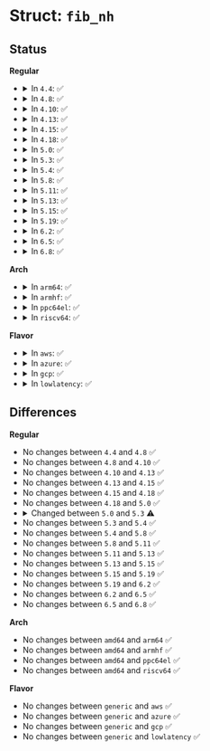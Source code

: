 # Struct: <code>fib_nh</code>

## Status
<b>Regular</b>
<ul>
<li>
<details>
<summary>In <code>4.4</code>: ✅</summary>

```c
struct fib_nh {
    struct net_device *nh_dev;
    struct hlist_node nh_hash;
    struct fib_info *nh_parent;
    unsigned int nh_flags;
    unsigned char nh_scope;
    int nh_weight;
    atomic_t nh_upper_bound;
    __u32 nh_tclassid;
    int nh_oif;
    __be32 nh_gw;
    __be32 nh_saddr;
    int nh_saddr_genid;
    struct rtable **nh_pcpu_rth_output;
    struct rtable *nh_rth_input;
    struct fnhe_hash_bucket *nh_exceptions;
    struct lwtunnel_state *nh_lwtstate;
};
```
</details>
</li>
<li>
<details>
<summary>In <code>4.8</code>: ✅</summary>

```c
struct fib_nh {
    struct net_device *nh_dev;
    struct hlist_node nh_hash;
    struct fib_info *nh_parent;
    unsigned int nh_flags;
    unsigned char nh_scope;
    int nh_weight;
    atomic_t nh_upper_bound;
    __u32 nh_tclassid;
    int nh_oif;
    __be32 nh_gw;
    __be32 nh_saddr;
    int nh_saddr_genid;
    struct rtable **nh_pcpu_rth_output;
    struct rtable *nh_rth_input;
    struct fnhe_hash_bucket *nh_exceptions;
    struct lwtunnel_state *nh_lwtstate;
};
```
</details>
</li>
<li>
<details>
<summary>In <code>4.10</code>: ✅</summary>

```c
struct fib_nh {
    struct net_device *nh_dev;
    struct hlist_node nh_hash;
    struct fib_info *nh_parent;
    unsigned int nh_flags;
    unsigned char nh_scope;
    int nh_weight;
    atomic_t nh_upper_bound;
    __u32 nh_tclassid;
    int nh_oif;
    __be32 nh_gw;
    __be32 nh_saddr;
    int nh_saddr_genid;
    struct rtable **nh_pcpu_rth_output;
    struct rtable *nh_rth_input;
    struct fnhe_hash_bucket *nh_exceptions;
    struct lwtunnel_state *nh_lwtstate;
};
```
</details>
</li>
<li>
<details>
<summary>In <code>4.13</code>: ✅</summary>

```c
struct fib_nh {
    struct net_device *nh_dev;
    struct hlist_node nh_hash;
    struct fib_info *nh_parent;
    unsigned int nh_flags;
    unsigned char nh_scope;
    int nh_weight;
    atomic_t nh_upper_bound;
    __u32 nh_tclassid;
    int nh_oif;
    __be32 nh_gw;
    __be32 nh_saddr;
    int nh_saddr_genid;
    struct rtable **nh_pcpu_rth_output;
    struct rtable *nh_rth_input;
    struct fnhe_hash_bucket *nh_exceptions;
    struct lwtunnel_state *nh_lwtstate;
};
```
</details>
</li>
<li>
<details>
<summary>In <code>4.15</code>: ✅</summary>

```c
struct fib_nh {
    struct net_device *nh_dev;
    struct hlist_node nh_hash;
    struct fib_info *nh_parent;
    unsigned int nh_flags;
    unsigned char nh_scope;
    int nh_weight;
    atomic_t nh_upper_bound;
    __u32 nh_tclassid;
    int nh_oif;
    __be32 nh_gw;
    __be32 nh_saddr;
    int nh_saddr_genid;
    struct rtable **nh_pcpu_rth_output;
    struct rtable *nh_rth_input;
    struct fnhe_hash_bucket *nh_exceptions;
    struct lwtunnel_state *nh_lwtstate;
};
```
</details>
</li>
<li>
<details>
<summary>In <code>4.18</code>: ✅</summary>

```c
struct fib_nh {
    struct net_device *nh_dev;
    struct hlist_node nh_hash;
    struct fib_info *nh_parent;
    unsigned int nh_flags;
    unsigned char nh_scope;
    int nh_weight;
    atomic_t nh_upper_bound;
    __u32 nh_tclassid;
    int nh_oif;
    __be32 nh_gw;
    __be32 nh_saddr;
    int nh_saddr_genid;
    struct rtable **nh_pcpu_rth_output;
    struct rtable *nh_rth_input;
    struct fnhe_hash_bucket *nh_exceptions;
    struct lwtunnel_state *nh_lwtstate;
};
```
</details>
</li>
<li>
<details>
<summary>In <code>5.0</code>: ✅</summary>

```c
struct fib_nh {
    struct net_device *nh_dev;
    struct hlist_node nh_hash;
    struct fib_info *nh_parent;
    unsigned int nh_flags;
    unsigned char nh_scope;
    int nh_weight;
    atomic_t nh_upper_bound;
    __u32 nh_tclassid;
    int nh_oif;
    __be32 nh_gw;
    __be32 nh_saddr;
    int nh_saddr_genid;
    struct rtable **nh_pcpu_rth_output;
    struct rtable *nh_rth_input;
    struct fnhe_hash_bucket *nh_exceptions;
    struct lwtunnel_state *nh_lwtstate;
};
```
</details>
</li>
<li>
<details>
<summary>In <code>5.3</code>: ✅</summary>

```c
struct fib_nh {
    struct fib_nh_common nh_common;
    struct hlist_node nh_hash;
    struct fib_info *nh_parent;
    __u32 nh_tclassid;
    __be32 nh_saddr;
    int nh_saddr_genid;
};
```
</details>
</li>
<li>
<details>
<summary>In <code>5.4</code>: ✅</summary>

```c
struct fib_nh {
    struct fib_nh_common nh_common;
    struct hlist_node nh_hash;
    struct fib_info *nh_parent;
    __u32 nh_tclassid;
    __be32 nh_saddr;
    int nh_saddr_genid;
};
```
</details>
</li>
<li>
<details>
<summary>In <code>5.8</code>: ✅</summary>

```c
struct fib_nh {
    struct fib_nh_common nh_common;
    struct hlist_node nh_hash;
    struct fib_info *nh_parent;
    __u32 nh_tclassid;
    __be32 nh_saddr;
    int nh_saddr_genid;
};
```
</details>
</li>
<li>
<details>
<summary>In <code>5.11</code>: ✅</summary>

```c
struct fib_nh {
    struct fib_nh_common nh_common;
    struct hlist_node nh_hash;
    struct fib_info *nh_parent;
    __u32 nh_tclassid;
    __be32 nh_saddr;
    int nh_saddr_genid;
};
```
</details>
</li>
<li>
<details>
<summary>In <code>5.13</code>: ✅</summary>

```c
struct fib_nh {
    struct fib_nh_common nh_common;
    struct hlist_node nh_hash;
    struct fib_info *nh_parent;
    __u32 nh_tclassid;
    __be32 nh_saddr;
    int nh_saddr_genid;
};
```
</details>
</li>
<li>
<details>
<summary>In <code>5.15</code>: ✅</summary>

```c
struct fib_nh {
    struct fib_nh_common nh_common;
    struct hlist_node nh_hash;
    struct fib_info *nh_parent;
    __u32 nh_tclassid;
    __be32 nh_saddr;
    int nh_saddr_genid;
};
```
</details>
</li>
<li>
<details>
<summary>In <code>5.19</code>: ✅</summary>

```c
struct fib_nh {
    struct fib_nh_common nh_common;
    struct hlist_node nh_hash;
    struct fib_info *nh_parent;
    __u32 nh_tclassid;
    __be32 nh_saddr;
    int nh_saddr_genid;
};
```
</details>
</li>
<li>
<details>
<summary>In <code>6.2</code>: ✅</summary>

```c
struct fib_nh {
    struct fib_nh_common nh_common;
    struct hlist_node nh_hash;
    struct fib_info *nh_parent;
    __u32 nh_tclassid;
    __be32 nh_saddr;
    int nh_saddr_genid;
};
```
</details>
</li>
<li>
<details>
<summary>In <code>6.5</code>: ✅</summary>

```c
struct fib_nh {
    struct fib_nh_common nh_common;
    struct hlist_node nh_hash;
    struct fib_info *nh_parent;
    __u32 nh_tclassid;
    __be32 nh_saddr;
    int nh_saddr_genid;
};
```
</details>
</li>
<li>
<details>
<summary>In <code>6.8</code>: ✅</summary>

```c
struct fib_nh {
    struct fib_nh_common nh_common;
    struct hlist_node nh_hash;
    struct fib_info *nh_parent;
    __u32 nh_tclassid;
    __be32 nh_saddr;
    int nh_saddr_genid;
};
```
</details>
</li>
</ul>
<b>Arch</b>
<ul>
<li>
<details>
<summary>In <code>arm64</code>: ✅</summary>

```c
struct fib_nh {
    struct fib_nh_common nh_common;
    struct hlist_node nh_hash;
    struct fib_info *nh_parent;
    __u32 nh_tclassid;
    __be32 nh_saddr;
    int nh_saddr_genid;
};
```
</details>
</li>
<li>
<details>
<summary>In <code>armhf</code>: ✅</summary>

```c
struct fib_nh {
    struct fib_nh_common nh_common;
    struct hlist_node nh_hash;
    struct fib_info *nh_parent;
    __u32 nh_tclassid;
    __be32 nh_saddr;
    int nh_saddr_genid;
};
```
</details>
</li>
<li>
<details>
<summary>In <code>ppc64el</code>: ✅</summary>

```c
struct fib_nh {
    struct fib_nh_common nh_common;
    struct hlist_node nh_hash;
    struct fib_info *nh_parent;
    __u32 nh_tclassid;
    __be32 nh_saddr;
    int nh_saddr_genid;
};
```
</details>
</li>
<li>
<details>
<summary>In <code>riscv64</code>: ✅</summary>

```c
struct fib_nh {
    struct fib_nh_common nh_common;
    struct hlist_node nh_hash;
    struct fib_info *nh_parent;
    __u32 nh_tclassid;
    __be32 nh_saddr;
    int nh_saddr_genid;
};
```
</details>
</li>
</ul>
<b>Flavor</b>
<ul>
<li>
<details>
<summary>In <code>aws</code>: ✅</summary>

```c
struct fib_nh {
    struct fib_nh_common nh_common;
    struct hlist_node nh_hash;
    struct fib_info *nh_parent;
    __u32 nh_tclassid;
    __be32 nh_saddr;
    int nh_saddr_genid;
};
```
</details>
</li>
<li>
<details>
<summary>In <code>azure</code>: ✅</summary>

```c
struct fib_nh {
    struct fib_nh_common nh_common;
    struct hlist_node nh_hash;
    struct fib_info *nh_parent;
    __u32 nh_tclassid;
    __be32 nh_saddr;
    int nh_saddr_genid;
};
```
</details>
</li>
<li>
<details>
<summary>In <code>gcp</code>: ✅</summary>

```c
struct fib_nh {
    struct fib_nh_common nh_common;
    struct hlist_node nh_hash;
    struct fib_info *nh_parent;
    __u32 nh_tclassid;
    __be32 nh_saddr;
    int nh_saddr_genid;
};
```
</details>
</li>
<li>
<details>
<summary>In <code>lowlatency</code>: ✅</summary>

```c
struct fib_nh {
    struct fib_nh_common nh_common;
    struct hlist_node nh_hash;
    struct fib_info *nh_parent;
    __u32 nh_tclassid;
    __be32 nh_saddr;
    int nh_saddr_genid;
};
```
</details>
</li>
</ul>

## Differences
<b>Regular</b>
<ul>
<li>
No changes between <code>4.4</code> and <code>4.8</code> ✅
</li>
<li>
No changes between <code>4.8</code> and <code>4.10</code> ✅
</li>
<li>
No changes between <code>4.10</code> and <code>4.13</code> ✅
</li>
<li>
No changes between <code>4.13</code> and <code>4.15</code> ✅
</li>
<li>
No changes between <code>4.15</code> and <code>4.18</code> ✅
</li>
<li>
No changes between <code>4.18</code> and <code>5.0</code> ✅
</li>
<li>
<details>
<summary>Changed between <code>5.0</code> and <code>5.3</code> ⚠️</summary>
<ul>
<li>
<b>Field added. </b>
<code>struct fib_nh_common nh_common</code>
</li>
<li>
<b>Field removed. </b>
<code>struct net_device *nh_dev</code>
</li>
<li>
<b>Field removed. </b>
<code>unsigned int nh_flags</code>
</li>
<li>
<b>Field removed. </b>
<code>unsigned char nh_scope</code>
</li>
<li>
<b>Field removed. </b>
<code>int nh_weight</code>
</li>
<li>
<b>Field removed. </b>
<code>atomic_t nh_upper_bound</code>
</li>
<li>
<b>Field removed. </b>
<code>int nh_oif</code>
</li>
<li>
<b>Field removed. </b>
<code>__be32 nh_gw</code>
</li>
<li>
<b>Field removed. </b>
<code>struct rtable **nh_pcpu_rth_output</code>
</li>
<li>
<b>Field removed. </b>
<code>struct rtable *nh_rth_input</code>
</li>
<li>
<b>Field removed. </b>
<code>struct fnhe_hash_bucket *nh_exceptions</code>
</li>
<li>
<b>Field removed. </b>
<code>struct lwtunnel_state *nh_lwtstate</code>
</li>
</ul>
</details>
</li>
<li>
No changes between <code>5.3</code> and <code>5.4</code> ✅
</li>
<li>
No changes between <code>5.4</code> and <code>5.8</code> ✅
</li>
<li>
No changes between <code>5.8</code> and <code>5.11</code> ✅
</li>
<li>
No changes between <code>5.11</code> and <code>5.13</code> ✅
</li>
<li>
No changes between <code>5.13</code> and <code>5.15</code> ✅
</li>
<li>
No changes between <code>5.15</code> and <code>5.19</code> ✅
</li>
<li>
No changes between <code>5.19</code> and <code>6.2</code> ✅
</li>
<li>
No changes between <code>6.2</code> and <code>6.5</code> ✅
</li>
<li>
No changes between <code>6.5</code> and <code>6.8</code> ✅
</li>
</ul>
<b>Arch</b>
<ul>
<li>
No changes between <code>amd64</code> and <code>arm64</code> ✅
</li>
<li>
No changes between <code>amd64</code> and <code>armhf</code> ✅
</li>
<li>
No changes between <code>amd64</code> and <code>ppc64el</code> ✅
</li>
<li>
No changes between <code>amd64</code> and <code>riscv64</code> ✅
</li>
</ul>
<b>Flavor</b>
<ul>
<li>
No changes between <code>generic</code> and <code>aws</code> ✅
</li>
<li>
No changes between <code>generic</code> and <code>azure</code> ✅
</li>
<li>
No changes between <code>generic</code> and <code>gcp</code> ✅
</li>
<li>
No changes between <code>generic</code> and <code>lowlatency</code> ✅
</li>
</ul>
